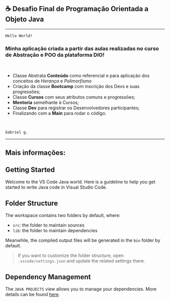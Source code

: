 ## ☕ Desafio Final de Programação Orientada a Objeto Java
<hr>
 
`Hello World!`

### Minha aplicação criada a partir das aulas realizadas no curso de Abstração e POO da plataforma DIO!
<br>

- Classe Abstrata **Conteúdo** como referencial e para aplicação dos conceitos de *Herança* e *Polimorfismo*
- Criação da classe **Bootcamp** com inscrição dos Devs e suas progressões; 
- Classe **Cursos** com seus atributos comuns e progressões;
- **Mentoria** semelhante à Cursos;
- Classe **Dev** para registrar os Desenvolvedores participantes;
- Finalizando com a **Main** para rodar o código.

<br> 

<!-- ![Java](https://img.shields.io/badge/Java-ED8B00?style=for-the-badge&logo=java&logoColor=white)  -->

`Gabriel g.`

<hr>

## Mais informações:

## Getting Started

Welcome to the VS Code Java world. Here is a guideline to help you get started to write Java code in Visual Studio Code.

## Folder Structure

The workspace contains two folders by default, where:

- `src`: the folder to maintain sources
- `lib`: the folder to maintain dependencies

Meanwhile, the compiled output files will be generated in the `bin` folder by default.

> If you want to customize the folder structure, open `.vscode/settings.json` and update the related settings there.

## Dependency Management

The `JAVA PROJECTS` view allows you to manage your dependencies. More details can be found [here](https://github.com/microsoft/vscode-java-dependency#manage-dependencies).
